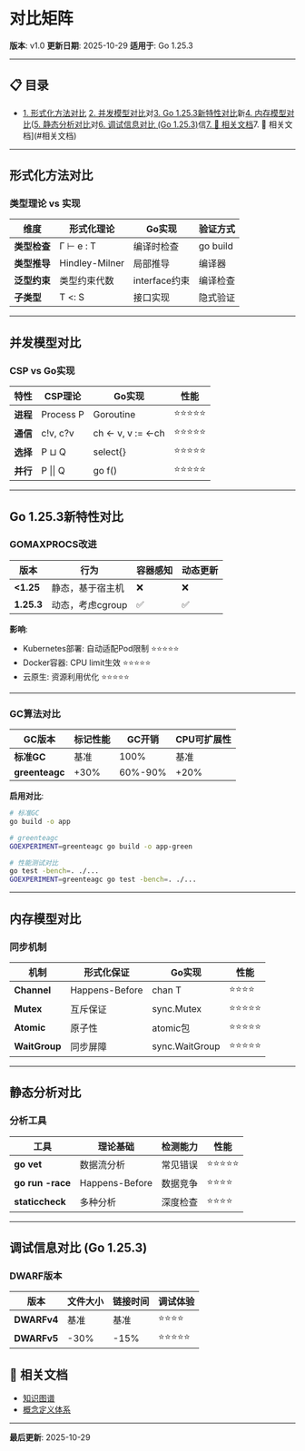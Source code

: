 # 对比矩阵

**版本**: v1.0
**更新日期**: 2025-10-29
**适用于**: Go 1.25.3

---

## 📋 目录

- [1. 形式化方法对比](#1.-形式化方法对比)
[2. 并发模型对比](#2.-并发模型对比)对[3. Go 1.25.3新特性对比](#3.-go-1.25.3新特性对比)新[4. 内存模型对比](#4.-内存模型对比)([5. 静态分析对比](#5.-静态分析对比)对[6. 调试信息对比 (Go 1.25.3)](#6.-调试信息对比-go-1.25.3)信[7. 🔗 相关文档](#7.-相关文档)7. 🔗 相关文档](#相关文档)

---

## 形式化方法对比

### 类型理论 vs 实现

| 维度 | 形式化理论 | Go实现 | 验证方式 |
|------|-----------|--------|---------|
| **类型检查** | Γ ⊢ e : T | 编译时检查 | go build |
| **类型推导** | Hindley-Milner | 局部推导 | 编译器 |
| **泛型约束** | 类型约束代数 | interface约束 | 编译检查 |
| **子类型** | T <: S | 接口实现 | 隐式验证 |

---

## 并发模型对比

### CSP vs Go实现

| 特性 | CSP理论 | Go实现 | 性能 |
|------|---------|--------|------|
| **进程** | Process P | Goroutine | ⭐⭐⭐⭐⭐ |
| **通信** | c!v, c?v | ch <- v, v := <-ch | ⭐⭐⭐⭐⭐ |
| **选择** | P ⊔ Q | select{} | ⭐⭐⭐⭐⭐ |
| **并行** | P \|\| Q | go f() | ⭐⭐⭐⭐⭐ |

---

## Go 1.25.3新特性对比

### GOMAXPROCS改进

| 版本 | 行为 | 容器感知 | 动态更新 |
|------|------|---------|---------|
| **<1.25** | 静态，基于宿主机 | ❌ | ❌ |
| **1.25.3** | 动态，考虑cgroup | ✅ | ✅ |

**影响**:

- Kubernetes部署: 自动适配Pod限制 ⭐⭐⭐⭐⭐
- Docker容器: CPU limit生效 ⭐⭐⭐⭐⭐
- 云原生: 资源利用优化 ⭐⭐⭐⭐⭐

---

### GC算法对比

| GC版本 | 标记性能 | GC开销 | CPU可扩展性 |
|--------|---------|--------|------------|
| **标准GC** | 基准 | 100% | 基准 |
| **greenteagc** | +30% | 60%-90% | +20% |

**启用对比**:

```bash
# 标准GC
go build -o app

# greenteagc
GOEXPERIMENT=greenteagc go build -o app-green

# 性能测试对比
go test -bench=. ./...
GOEXPERIMENT=greenteagc go test -bench=. ./...
```

---

## 内存模型对比

### 同步机制

| 机制 | 形式化保证 | Go实现 | 性能 |
|------|-----------|--------|------|
| **Channel** | Happens-Before | chan T | ⭐⭐⭐⭐ |
| **Mutex** | 互斥保证 | sync.Mutex | ⭐⭐⭐⭐⭐ |
| **Atomic** | 原子性 | atomic包 | ⭐⭐⭐⭐⭐ |
| **WaitGroup** | 同步屏障 | sync.WaitGroup | ⭐⭐⭐⭐⭐ |

---

## 静态分析对比

### 分析工具

| 工具 | 理论基础 | 检测能力 | 性能 |
|------|---------|---------|------|
| **go vet** | 数据流分析 | 常见错误 | ⭐⭐⭐⭐⭐ |
| **go run -race** | Happens-Before | 数据竞争 | ⭐⭐⭐⭐ |
| **staticcheck** | 多种分析 | 深度检查 | ⭐⭐⭐⭐ |

---

## 调试信息对比 (Go 1.25.3)

### DWARF版本

| 版本 | 文件大小 | 链接时间 | 调试体验 |
|------|---------|---------|---------|
| **DWARFv4** | 基准 | 基准 | ⭐⭐⭐⭐ |
| **DWARFv5** | -30% | -15% | ⭐⭐⭐⭐⭐ |

## 🔗 相关文档

- [知识图谱](./00-知识图谱.md)
- [概念定义体系](./00-概念定义体系.md)

---

**最后更新**: 2025-10-29

